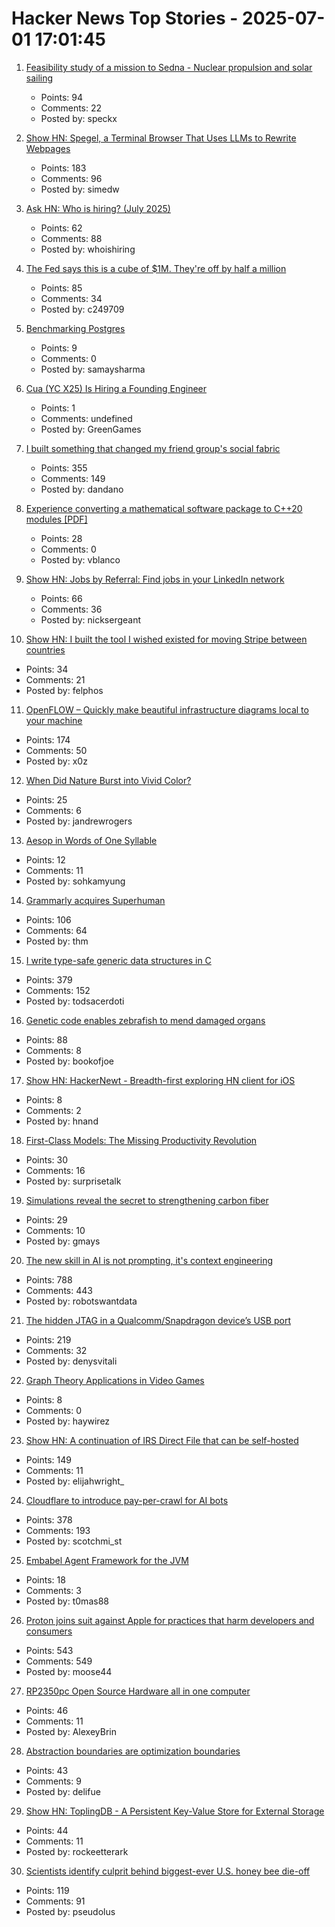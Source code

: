 # Hacker News Top Stories - 2025-07-01 17:01:45

1. [Feasibility study of a mission to Sedna - Nuclear propulsion and solar sailing](https://arxiv.org/abs/2506.17732)
   - Points: 94
   - Comments: 22
   - Posted by: speckx

2. [Show HN: Spegel, a Terminal Browser That Uses LLMs to Rewrite Webpages](https://simedw.com/2025/06/23/introducing-spegel/)
   - Points: 183
   - Comments: 96
   - Posted by: simedw

3. [Ask HN: Who is hiring? (July 2025)](undefined)
   - Points: 62
   - Comments: 88
   - Posted by: whoishiring

4. [The Fed says this is a cube of $1M. They're off by half a million](https://calvin.sh/blog/fed-lie/)
   - Points: 85
   - Comments: 34
   - Posted by: c249709

5. [Benchmarking Postgres](https://planetscale.com/blog/benchmarking-postgres)
   - Points: 9
   - Comments: 0
   - Posted by: samaysharma

6. [Cua (YC X25) Is Hiring a Founding Engineer](https://www.ycombinator.com/companies/cua/jobs/dIskIB1-founding-engineer-cua-yc-x25)
   - Points: 1
   - Comments: undefined
   - Posted by: GreenGames

7. [I built something that changed my friend group's social fabric](https://blog.danpetrolito.xyz/i-built-something-that-changed-my-friend-gro-social-fabric/)
   - Points: 355
   - Comments: 149
   - Posted by: dandano

8. [Experience converting a mathematical software package to C++20 modules [PDF]](https://arxiv.org/abs/2506.21654)
   - Points: 28
   - Comments: 0
   - Posted by: vblanco

9. [Show HN: Jobs by Referral: Find jobs in your LinkedIn network](https://jobsbyreferral.com/)
   - Points: 66
   - Comments: 36
   - Posted by: nicksergeant

10. [Show HN: I built the tool I wished existed for moving Stripe between countries](https://www.stripemove.com/)
   - Points: 34
   - Comments: 21
   - Posted by: felphos

11. [OpenFLOW – Quickly make beautiful infrastructure diagrams local to your machine](https://github.com/stan-smith/OpenFLOW)
   - Points: 174
   - Comments: 50
   - Posted by: x0z

12. [When Did Nature Burst into Vivid Color?](https://www.quantamagazine.org/when-did-nature-burst-into-vivid-color-20250627/)
   - Points: 25
   - Comments: 6
   - Posted by: jandrewrogers

13. [Aesop in Words of One Syllable](https://blog.pgdp.net/2025/07/01/aesop-in-words-of-one-syllable/)
   - Points: 12
   - Comments: 11
   - Posted by: sohkamyung

14. [Grammarly acquires Superhuman](https://www.reuters.com/business/grammarly-acquires-email-startup-superhuman-ai-platform-push-2025-07-01/)
   - Points: 106
   - Comments: 64
   - Posted by: thm

15. [I write type-safe generic data structures in C](https://danielchasehooper.com/posts/typechecked-generic-c-data-structures/)
   - Points: 379
   - Comments: 152
   - Posted by: todsacerdoti

16. [Genetic code enables zebrafish to mend damaged organs](https://www.caltech.edu/about/news/genetic-code-enables-zebrafish-to-mend-damaged-organs)
   - Points: 88
   - Comments: 8
   - Posted by: bookofjoe

17. [Show HN: HackerNewt - Breadth-first exploring HN client for iOS](https://apps.apple.com/us/app/hackernewt-for-hacker-news/id6448201970)
   - Points: 8
   - Comments: 2
   - Posted by: hnand

18. [First-Class Models: The Missing Productivity Revolution](https://frest.substack.com/p/first-class-models-the-missing-productivity)
   - Points: 30
   - Comments: 16
   - Posted by: surprisetalk

19. [Simulations reveal the secret to strengthening carbon fiber](https://www.ornl.gov/news/simulations-reveal-secret-strengthening-carbon-fiber)
   - Points: 29
   - Comments: 10
   - Posted by: gmays

20. [The new skill in AI is not prompting, it's context engineering](https://www.philschmid.de/context-engineering)
   - Points: 788
   - Comments: 443
   - Posted by: robotswantdata

21. [The hidden JTAG in a Qualcomm/Snapdragon device’s USB port](https://www.linaro.org/blog/hidden-jtag-qualcomm-snapdragon-usb/)
   - Points: 219
   - Comments: 32
   - Posted by: denysvitali

22. [Graph Theory Applications in Video Games](https://utk.claranguyen.me/talks.php?id=videogames)
   - Points: 8
   - Comments: 0
   - Posted by: haywirez

23. [Show HN: A continuation of IRS Direct File that can be self-hosted](https://github.com/openfiletax/openfile)
   - Points: 149
   - Comments: 11
   - Posted by: elijahwright_

24. [Cloudflare to introduce pay-per-crawl for AI bots](https://blog.cloudflare.com/introducing-pay-per-crawl/)
   - Points: 378
   - Comments: 193
   - Posted by: scotchmi_st

25. [Embabel Agent Framework for the JVM](https://github.com/embabel/embabel-agent)
   - Points: 18
   - Comments: 3
   - Posted by: t0mas88

26. [Proton joins suit against Apple for practices that harm developers and consumers](https://proton.me/blog/apple-lawsuit)
   - Points: 543
   - Comments: 549
   - Posted by: moose44

27. [RP2350pc Open Source Hardware all in one computer](https://olimex.wordpress.com/2025/07/01/rp2350pc-open-source-hardware-all-in-one-computer-with-rp2350b-8mb-psram-16mb-flash-four-usb-host-dvi-hdmi-output-and-audio-codec-for-retro-computer-emulation-and-education/)
   - Points: 46
   - Comments: 11
   - Posted by: AlexeyBrin

28. [Abstraction boundaries are optimization boundaries](https://blog.snork.dev/posts/abstraction-boundaries-are-optimization-boundaries.html)
   - Points: 43
   - Comments: 9
   - Posted by: delifue

29. [Show HN: ToplingDB - A Persistent Key-Value Store for External Storage](https://github.com/topling/toplingdb)
   - Points: 44
   - Comments: 11
   - Posted by: rockeetterark

30. [Scientists identify culprit behind biggest-ever U.S. honey bee die-off](https://www.science.org/content/article/scientists-identify-culprit-behind-biggest-ever-u-s-honeybee-die)
   - Points: 119
   - Comments: 91
   - Posted by: pseudolus

